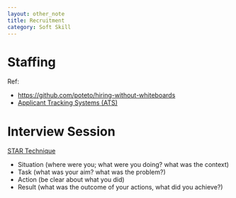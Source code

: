 ```yaml
---
layout: other_note
title: Recruitment
category: Soft Skill
---
```


# Staffing

Ref:
- <https://github.com/poteto/hiring-without-whiteboards>
- [Applicant Tracking Systems (ATS)](https://resumegenius.com/blog/resume-help/applicant-tracking-systems-resume-keyword-help)

# Interview Session

[STAR Technique](https://en.wikipedia.org/wiki/Situation,_task,_action,_result)
- Situation (where were you; what were you doing? what was the context)
- Task (what was your aim? what was the problem?)
- Action (be clear about what you did)
- Result (what was the outcome of your actions, what did you achieve?)